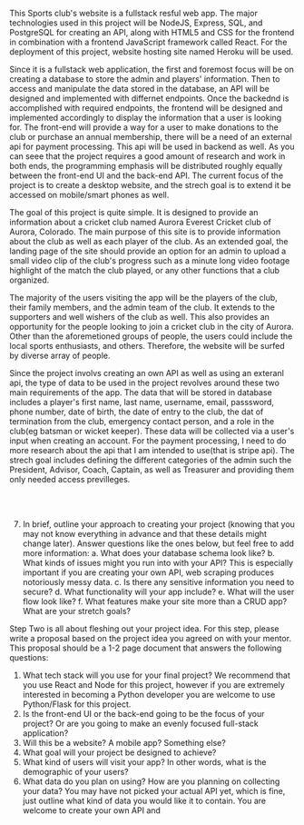 
This Sports club's website is a fullstack resful web app. The major technologies used in this project will be NodeJS, Express, SQL, and PostgreSQL for creating an API, along with HTML5 and CSS for the frontend in combination with a frontend JavaScript framework called React. For the deployment of this project, website hosting site named Heroku will be used. <br>

Since it is a fullstack web application, the first and foremost focus will be on creating a database to store the admin and players' information. Then to access and manipulate the data stored in the database, an API will be designed and implemented with differnet endpoints. Once the backednd is accomplished with required endpoints, the frontend will be designed and implemented accordingly to display the information that a user is looking for. The front-end will provide a way for a user to make donations to the club or purchase an annual membership, there will be a need of an external api for payment processing. This api will be used in backend as well. As you can seee that the project requires a good amount of research and work in both ends, the programming emphasis will be distributed roughly equally between the front-end UI and the back-end API. 
The current focus of the project is to create a desktop website, and the strech goal is to extend it be accessed on mobile/smart phones as well. <br>

The goal of this project is quite simple. It is designed to provide an information about a cricket club named Aurora Everest Cricket club of Aurora, Colorado. The main purpose of this site is to provide information about the club as well as each player of the club. As an extended goal, the landing page of the site should provide an option for an admin to upload a small video clip of the club's progress such as a minute long video footage highlight of the match the club played, or any other functions that a club organized. <br>

The majority of the users visiting the app will be the players of the club, their family members, and the admin team of the club. It extends to the supporters and well wishers of the club as well. This also provides an opportunity for the people looking to join a cricket club in the city of Aurora. Other than the aforemetioned groups of people, the users could include the local sports enthusiasts, and others. Therefore, the website will be surfed by diverse array of people. <br>

Since the project involvs creating an own API as well as using an exteranl api, the type of data to be used in the project revolves around these two main requirements of the app. The data that will be stored in database includes a player's first name, last name, username, email, passsword, phone number, date of birth, the date of entry to the club, the dat of termination from the club, emergency contact person, and a role in the club(eg batsman or wicket keeper). These data will be collected via a user's input when creating an account. For the payment processing, I need to do more research about the api that I am intended to use(that is stripe api). The strech goal includes defining the different categories of the admin such the President, Advisor, Coach, Captain, as well as Treasurer and providing them only needed access previlleges. 


<br>

<br>


7. In brief, outline your approach to creating your project (knowing that you may not
know everything in advance and that these details might change later). Answer
questions like the ones below, but feel free to add more information:
a. What does your database schema look like?
b. What kinds of issues might you run into with your API? This is especially
important if you are creating your own API, web scraping produces
notoriously messy data.
c. Is there any sensitive information you need to secure?
d. What functionality will your app include?
e. What will the user flow look like?
f. What features make your site more than a CRUD app? What are your
stretch goals?


Step Two is all about fleshing out your project idea. For this step, please write a proposal based
on the project idea you agreed on with your mentor. This proposal should be a 1-2 page
document that answers the following questions:
1. What tech stack will you use for your final project? We recommend that you use
React and Node for this project, however if you are extremely interested in
becoming a Python developer you are welcome to use Python/Flask for this
project.
2. Is the front-end UI or the back-end going to be the focus of your project? Or are
you going to make an evenly focused full-stack application?
3. Will this be a website? A mobile app? Something else?
4. What goal will your project be designed to achieve?
5. What kind of users will visit your app? In other words, what is the demographic of
your users?
6. What data do you plan on using? How are you planning on collecting your data?
You may have not picked your actual API yet, which is fine, just outline what kind
of data you would like it to contain. You are welcome to create your own API and
